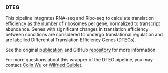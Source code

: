 ### DTEG

This pipeline integrates RNA-seq and Ribo-seq to calculate translation efficiency as the number of ribosomes per gene, normalized to transcript abundance. Genes with significant changes in translation efficiency between conditions are considered to undergo translational regulation and are labelled Differential Translation Efficiency Genes (DTEGs).

See the original [publication](https://pubmed.ncbi.nlm.nih.gov/31763789/) and GitHub [repository](https://github.com/SGDDNB/translational_regulation) for more information.

For more questions about this wrapper of the DTEG pipeline, you may contact [Colin Wu](mailto:colin.wu2@nih.gov) or [Wilfried Guiblet](mailto:guibletwm@nih.gov).
